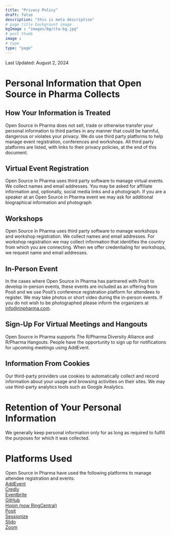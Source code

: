 ```yaml
---
title: "Privacy Policy"
draft: false
description: "this is meta description"
# page title backgrount image
bgImage : "images/bg/cta-bg.jpg"
# post thumb
image :
# type
type: "page"
---
```


Last Updated: August 2, 2024

# Personal Information that Open Source in Pharma Collects
## How Your Information is Treated
Open Source in Pharma does not sell, trade or otherwise transfer your personal information to third parties in any manner that could be harmful, dangerous or violates your privacy.  We do use third party platforms to help manage event registration, conferences and workshops.  All third party platforms are listed, with links to their privacy policies, at the end of this document.

## Virtual Event Registration
Open Source in Pharma uses third party software to manage virtual events.  We collect names and email addresses.  You may be asked for affiliate information and, optionally, social media links and a photograph.  If you are a speaker at an Open Source in Pharma event we may ask for additional biographical information and photograph

## Workshops
Open Source in Pharma uses third party software to manage workshops and workshop registration.  We collect names and email addresses.  For workshop registration we may collect information that identifies the country from which you are connecting.  When we offer credentialing for workshops, we request name and email addresses.

## In-Person Event
In the cases where Open Source in Pharma has partnered with Posit to develop in-person events, these events are included as an offering from Posit and we use Posit’s conference registration platform for attendees to register.  We may take photos or short video during the in-person events.  If you do not wish to be photographed please inform the organizers at [info@rinpharma.com](mailto:info@rinpharma.com).

## Sign-Up For Virtual Meetings and Hangouts
Open Source in Pharma supports The R/Pharma Diversity Alliance and R/Pharma Hangouts.  People have the opportunity to sign up for notifications for upcoming meetings using AddEvent.

## Information From Cookies
Our third-party providers use cookies to automatically collect and record information about your usage and browsing activities on their sites.  We may use third-party analytics tools such as Google Analytics.

# Retention of Your Personal Information
We generally keep personal information only for as long as required to fulfill the purposes for which it was collected.

# Platforms Used
Open Source in Pharma have used the following platforms to manage attendee registration and events:  
[AddEvent](https://www.addevent.com/c/legal/privacy)  
[Credly](https://info.credly.com/privacy-policy)  
[Eventbrite](https://privacy.eventbrite.com/policies?name=about-us#how-we-use-your-data)  
[GitHub](https://docs.github.com/en/site-policy/privacy-policies/github-general-privacy-statement)  
[Hopin (now RingCentral)](https://www.ringcentral.com/legal/privacy-notice.html)  
[Posit](https://posit.co/about/privacy-policy/)  
[Sessionize](https://sessionize.com/privacy-policy)  
[Slido](https://www.slido.com/terms#gdpr)  
[Zoom](https://explore.zoom.us/en/privacy/)  

